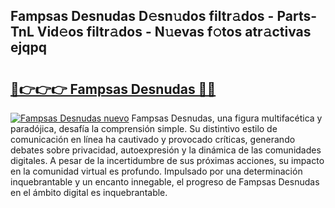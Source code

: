 ## Fampsas Desnudas D𝚎sn𝚞dos filtr𝚊dos - Parts-TnL Vid𝚎os filtr𝚊dos - N𝚞evas f𝚘tos atr𝚊ctivas ejqpq

# <h2><a href="http://mb1i2o7.tromn.icu/?c=Fampsas+Desnudas">🔗👉👉👉 Fampsas Desnudas 🔗🔗</a></h2>

[![Fampsas Desnudas nuevo](https://i.imgur.com/pEAQMta.gif)](http://mb1i2o7.tromn.icu/?c=Fampsas+Desnudas)
Fampsas Desnudas, una figura multifacética y paradójica, desafía la comprensión simple. Su distintivo estilo de comunicación en línea ha cautivado y provocado críticas, generando debates sobre privacidad, autoexpresión y la dinámica de las comunidades digitales. A pesar de la incertidumbre de sus próximas acciones, su impacto en la comunidad virtual es profundo. Impulsado por una determinación inquebrantable y un encanto innegable, el progreso de Fampsas Desnudas en el ámbito digital es inquebrantable.

